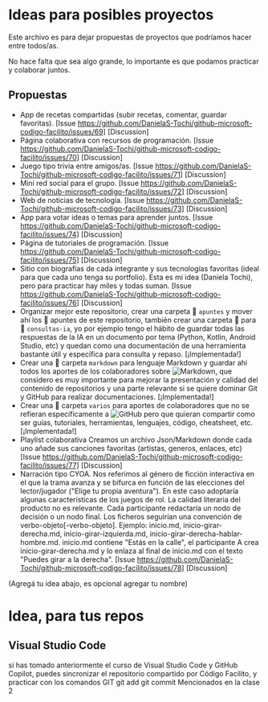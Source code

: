 # Ideas para posibles proyectos

Este archivo es para dejar propuestas de proyectos que podríamos hacer entre todos/as.

No hace falta que sea algo grande, lo importante es que podamos practicar y colaborar juntos.

## Propuestas

- App de recetas compartidas (subir recetas, comentar, guardar favoritas). [Issue https://github.com/DanielaS-Tochi/github-microsoft-codigo-facilito/issues/69] [Discussion]
- Página colaborativa con recursos de programación. [Issue https://github.com/DanielaS-Tochi/github-microsoft-codigo-facilito/issues/70] [Discussion]
- Juego tipo trivia entre amigos/as. [Issue https://github.com/DanielaS-Tochi/github-microsoft-codigo-facilito/issues/71] [Discussion]
- Mini red social para el grupo. [Issue https://github.com/DanielaS-Tochi/github-microsoft-codigo-facilito/issues/72] [Discussion]
- Web de noticias de tecnología. [Issue https://github.com/DanielaS-Tochi/github-microsoft-codigo-facilito/issues/73] [Discussion]
- App para votar ideas o temas para aprender juntos. [Issue https://github.com/DanielaS-Tochi/github-microsoft-codigo-facilito/issues/74] [Discussion]
- Página de tutoriales de programación. [Issue https://github.com/DanielaS-Tochi/github-microsoft-codigo-facilito/issues/75] [Discussion]
- Sitio con biografías de cada integrante y sus tecnologías favoritas (ideal para que cada uno tenga su portfolio). Esta es mi idea (Daniela Tochi), pero para practicar hay miles y todas suman. [Issue https://github.com/DanielaS-Tochi/github-microsoft-codigo-facilito/issues/76] [Discussion]
- Organizar mejor este repositorio, crear una carpeta 📁 ```apuntes``` y mover ahí los 📝 apuntes de este repositorio, también crear una carpeta 📁 para 🤖 ```consultas-ia```, yo por ejemplo tengo el hábito de guardar todas las respuestas de la IA en un documento por tema (Python, Kotlin, Android Studio, etc) y quedan como una documentación de una herramienta bastante útil y específica para consulta y repaso. [¡Implementada!]
- Crear una 📁 carpeta ```markdown``` para lenguaje Markdown y guardar ahí todos los aportes de los colaboradores sobre ![Markdown](https://img.shields.io/badge/markdown-%23000000.svg?style=for-the-badge&logo=markdown&logoColor=white), que considero es muy importante para mejorar la presentación y calidad del contenido de repositorios y una parte relevante si se quiere dominar Git y GitHub para realizar documentaciones. [¡Implementada!]
- Crear una 📁 carpeta ```varios``` para aportes de colaboradores que no se refieran específicamente a ![GitHub](https://img.shields.io/badge/github-%23121011.svg?style=for-the-badge&logo=github&logoColor=white) pero que quieran compartir como ser guías, tutoriales, herramientas, lenguajes, código, cheatsheet, etc. [¡Implementada!]
- Playlist colaborativa Creamos un archivo Json/Markdown donde cada uno añade sus canciones favoritas (artistas, generos, enlaces, etc) [Issue https://github.com/DanielaS-Tochi/github-microsoft-codigo-facilito/issues/77] [Discussion]
- Narración tipo CYOA. Nos referimos al género de ficción interactiva en el que la trama avanza y se bifurca en función de las elecciones del lector/jugador ("Elige tu propia aventura"). En este caso adoptaría algunas características de los juegos de rol. La calidad literaria del producto no es relevante. Cada participante redactaría un nodo de decisión o un nodo final. Los ficheros seguirían una convención de verbo-objeto[-verbo-objeto]. Ejemplo: inicio.md, inicio-girar-derecha.md, inicio-girar-izquierda.md, inicio-girar-derecha-hablar-hombre.md. inicio.md contiene "Estás en la calle", el participante A crea inicio-girar-derecha.md y lo enlaza al final de inicio.md con el texto "Puedes girar a la derecha". [Issue https://github.com/DanielaS-Tochi/github-microsoft-codigo-facilito/issues/78] [Discussion]

(Agregá tu idea abajo, es opcional agregar tu nombre)

# Idea, para tus repos
## Visual Studio Code

si has tomado anteriormente el curso de Visual Studio Code y GitHub Copilot, puedes sincronizar el repositorio compartido por Código Facilito, y practicar con los comandos GIT
git add
git commit
Mencionados en la clase 2
